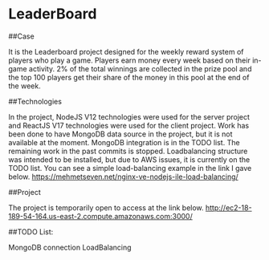# LeaderBoard

##Case

It is the Leaderboard project designed for the weekly reward system of players who play a game. Players earn money every week based on their in-game activity. 2% of the total winnings are collected in the prize pool and the top 100 players get their share of the money in this pool at the end of the week.

##Technologies

In the project, NodeJS V12 technologies were used for the server project and ReactJS V17 technologies were used for the client project. Work has been done to have MongoDB data source in the project, but it is not available at the moment. MongoDB integration is in the TODO list. The remaining work in the past commits is stopped.  Loadbalancing structure was intended to be installed, but due to AWS issues, it is currently on the TODO list. You can see a simple load-balancing example in the link I gave below.
https://mehmetseven.net/nginx-ve-nodejs-ile-load-balancing/

##Project

The project is temporarily open to access at the link below.
http://ec2-18-189-54-164.us-east-2.compute.amazonaws.com:3000/

##TODO List:

MongoDB connection
LoadBalancing
